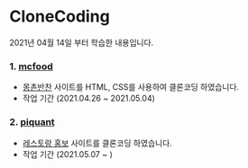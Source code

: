 # CloneCoding

2021년 04월 14일 부터 학습한 내용입니다.



### 1. [mcfood](https://github.com/GiSeok-Hong/CloneCoding/tree/master/mcfood/html)

* [몽촌반찬](https://www.mcfood.net/) 사이트를 HTML, CSS를 사용하여 클론코딩 하였습니다.
* 작업 기간 (2021.04.26 ~ 2021.05.04)



### 2. [piquant](https://github.com/GiSeok-Hong/CloneCoding/tree/master/piquant/html)

* [레스토랑 홍보](https://piquant.qodeinteractive.com/) 사이트를 클론코딩 하였습니다.
* 작업 기간 (2021.05.07 ~ )



